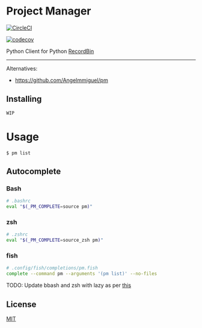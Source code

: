 # Project Manager

[![CircleCI](https://circleci.com/gh/gtalarico/recordbin-python.svg?style=svg)](https://circleci.com/gh/gtalarico/pm)

[![codecov](https://codecov.io/gh/gtalarico/recordbin-python/branch/master/graph/badge.svg)](https://codecov.io/gh/gtalarico/recordbin-python)

Python Client for Python [RecordBin](http://www.github.com/gtalarico/recordbin-api)

---

Alternatives:

* https://github.com/Angelmmiguel/pm

## Installing

```
WIP
```

# Usage

```
$ pm list
```

## Autocomplete

### Bash

```bash
# .bashrc
eval "$(_PM_COMPLETE=source pm)"
````

### zsh

```bash
# .zshrc
eval "$(_PM_COMPLETE=source_zsh pm)"
```

### fish

```bash
# .config/fish/completions/pm.fish
complete --command pm --arguments '(pm list)' --no-files
```

TODO: Update bbash and zsh with lazy as per [this](http://click.palletsprojects.com/en/7.x/bashcomplete/#activation-script)


## License

[MIT](https://opensource.org/licenses/MIT)
